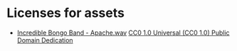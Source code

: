 # Licenses for assets
* [Incredible Bongo Band - Apache.wav](https://freesound.org/people/Bronxio/sounds/242969/) [CC0 1.0 Universal (CC0 1.0)
Public Domain Dedication](https://creativecommons.org/publicdomain/zero/1.0/)
